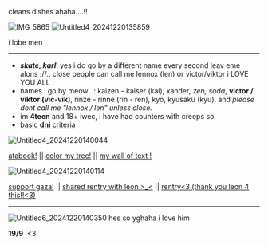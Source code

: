 
cleans dishes ahaha....!!

![IMG_5865](https://github.com/user-attachments/assets/ed075c87-9c34-47fb-afd0-1a42ac86135f)
![Untitled4_20241220135859](https://github.com/user-attachments/assets/31710c1c-cb44-46f0-972d-3b7b4d00c369)


i lobe men

-----


- ***skate, karl***! yes i do go by a different name every second leav eme alons ://.. close people can call me lennox (len) or victor/viktor i LOVE YOU ALL
- names i go by meow.. : kaizen - kaiser (kai), xander, *zen, soda*, **victor / viktor (vic-vik)**, rinze - rinne (rin - ren), kyo, kyusaku (kyu), and *please dont call me "lennox / len" unless close.*
- im **4teen** and 18+ iwec, i have had counters with creeps so.
- [basic **dni** criteria](https://dni-criteria.carrd.co) 



![Untitled4_20241220140044](https://github.com/user-attachments/assets/e2eccd47-c14e-4e15-a310-d108f87cf5e1)

 [atabook!](https://callmeyourangel.atabook.org/)
|| 
[color my tree!](https://colormytree.me/2024/01JEB5ERZQF90G9505BHQZKS9S)
||
[my wall of text !](https://walloftext.co/gay-men-at-your-area)

![Untitled4_20241220140114](https://github.com/user-attachments/assets/3b12bc77-7dab-4a1d-ae33-5553dbfc85f5)


[support gaza!](https://rentry.co/hearts4gaza)
||
[shared rentry with leon >_<](https://rentry.co/sharedbetweengays)
||
[rentry<3 (thank you leon 4 this!!<3)](https://rentry.co/kai-angel)

---



![Untitled6_20241220140350](https://github.com/user-attachments/assets/0e73ebce-6000-4287-81c1-f1b9c0e401e2)
hes so yghaha i love him

**19/9** .<3

